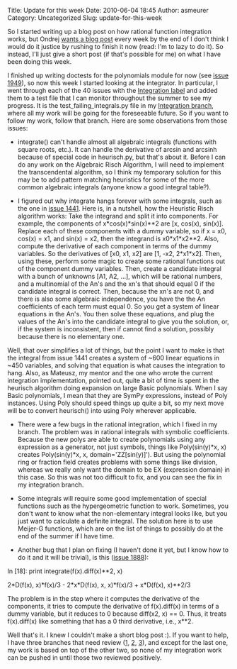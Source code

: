 Title: Update for this week
Date: 2010-06-04 18:45
Author: asmeurer
Category: Uncategorized
Slug: update-for-this-week

So I started writing up a blog post on how rational function integration
works, but Ondrej [wants a blog post][] every week by the end of I don't
think I would do it justice by rushing to finish it now (read: I'm to
lazy to do it). So instead, I'll just give a short post (if that's
possible for me) on what I have been doing this week.

I finished up writing doctests for the polynomials module for now (see
[issue 1949][]), so now this week I started looking at the integrator.
In particular, I went through each of the 40 issues with the
[Integration label][] and added them to a test file that I can monitor
throughout the summer to see my progress. It is the
test\_failing\_integrals.py file in my [Integration branch][], where all
my work will be going for the foreseeable future. So if you want to
follow my work, follow that branch. Here are some observations from
those issues:

- integrate() can't handle almost all algebraic integrals (functions
with square roots, etc.). It can handle the derivative of arcsin and
arcsinh because of special code in heurisch.py, but that's about it.
Before I can do any work on the Algebraic Risch Algorithm, I will need
to implement the transcendental algorithm, so I think my temporary
solution for this may be to add pattern matching heuristics for some of
the more common algebraic integrals (anyone know a good integral
table?).

- I figured out why integrate hangs forever with some integrals, such as
the one in [issue 1441][]. Here is, in a nutshell, how the Heuristic
Risch algorithm works: Take the integrand and split it into components.
For example, the components of x\*cos(x)\*sin(x)\*\*2 are [x, cos(x),
sin(x)]. Replace each of these components with a dummy variable, so if x
= x0, cos(x) = x1, and sin(x) = x2, then the integrand is
x0\*x1\*x2\*\*2. Also, compute the derivative of each component in terms
of the dummy variables. So the derivatives of [x0, x1, x2] are [1, -x2,
2\*x1\*x2]. Then, using these, perform some magic to create some
rational functions out of the component dummy variables. Then, create a
candidate integral with a bunch of unknowns [A1, A2, …], which will be
rational numbers, and a multinomial of the An's and the xn's that should
equal 0 if the candidate integral is correct. Then, because the xn's are
not 0, and there is also some algebraic independence, you have the the
An coefficients of each term must equal 0. So you get a system of linear
equations in the An's. You then solve these equations, and plug the
values of the An's into the candidate integral to give you the solution,
or, if the system is inconsistent, then if cannot find a solution,
possibly because there is no elementary one.

Well, that over simplifies a lot of things, but the point I want to make
is that the integral from issue 1441 creates a system of \~600 linear
equations in \~450 variables, and solving that equation is what causes
the integration to hang. Also, as Mateusz, my mentor and the one who
wrote the current integration implementation, pointed out, quite a bit
of time is spent in the heurisch algorithm doing expansion on large
Basic polynomials. When I say Basic polynomials, I mean that they are
SymPy expressions, instead of Poly instances. Using Poly should speed
things up quite a bit, so my next move will be to convert heurisch()
into using Poly wherever applicable.

- There were a few bugs in the rational integration, which I fixed in my
branch. The problem was in rational integrals with symbolic
coefficients. Because the new polys are able to create polynomials using
any expression as a generator, not just symbols, things like
Poly(sin(y)\*x, x) creates Poly(sin(y)\*x, x, domain='ZZ[sin(y)]'). But
using the polynomial ring or fraction field creates problems with some
things like division, whereas we really only want the domain to be EX
(expression domain) in this case. So this was not too difficult to fix,
and you can see the fix in my integration branch.

- Some integrals will require some good implementation of special
functions such as the hypergeometric function to work. Sometimes, you
don't want to know what the non-elementary integral looks like, but you
just want to calculate a definite integral. The solution here is to use
Meijer-G functions, which are on the list of things to possibly do at
the end of the summer if I have time.

- Another bug that I plan on fixing (I haven't done it yet, but I know
how to do it and it will be trivial), is this ([issue 1888][]):

In [18]: print integrate(f(x).diff(x)\*\*2, x)

2\*D(f(x), x)\*f(x)/3 - 2\*x\*D(f(x), x, x)\*f(x)/3 + x\*D(f(x),
x)\*\*2/3

The problem is in the step where it computes the derivative of the
components, it tries to compute the derivative of f(x).diff(x) in terms
of a dummy variable, but it reduces to 0 because diff(x2, x) == 0. Thus,
it treats f(x).diff(x) like something that has a 0 third derivative,
i.e., x\*\*2.

Well that's it. I knew I couldn't make a short blog post :). If you want
to help, I have three branches that need review ([1][], [2][issue 1949],
[3][]), and except for the last one, my work is based on top of the
other two, so none of my integration work can be pushed in until those
two reviewed positively.

  [wants a blog post]: http://groups.google.com/group/sympy/browse_thread/thread/7d7dceb34db45302
  [issue 1949]: http://code.google.com/p/sympy/issues/detail?id=1949
  [Integration label]: http://code.google.com/p/sympy/issues/list?q=label:Integration
  [Integration branch]: http://github.com/asmeurer/sympy/tree/integration
  [issue 1441]: http://code.google.com/p/sympy/issues/detail?id=1441
  [issue 1888]: http://code.google.com/p/sympy/issues/detail?id=1888
  [1]: http://code.google.com/p/sympy/issues/detail?id=1883
  [3]: http://code.google.com/p/sympy/issues/detail?id=1843
